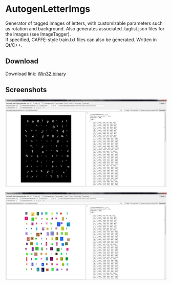 # AutogenLetterImgs
Generator of tagged images of letters, with customizable parameters such as rotation and background. Also generates associated .taglist.json files for the images (see ImageTagger).  
If specified, CAFFE-style train.txt files can also be generated. Written in Qt/C++.

## Download

Download link: [Win32 binary](https://github.com/Extender/AutogenLetterImgs/raw/master/bin/autogenletterimgs-v1.1-bin-win32.zip)

## Screenshots

![Screenshot 1](Screenshot.png)

![Screenshot 2](Screenshot2.png)